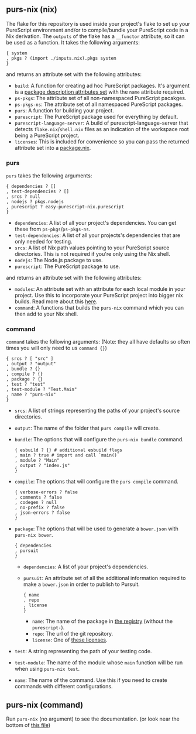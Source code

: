 ## purs-nix (nix)

The flake for this repository is used inside your project's flake to set up your PureScript environment and/or to compile/bundle your PureScript code in a Nix derivation. The `outputs` of the flake has a `__functor` attribute, so it can be used as a function. It takes the following arguments:

```
{ system
, pkgs ? (import ./inputs.nix).pkgs system
}
```
and returns an attribute set with the following attributes:
- `build`: A function for creating ad hoc PureScript packages. It's argument is a [package description attributes set](adding-packages.md) with the `name` attribute required.
- `ps-pkgs`: The attribute set of all non-namespaced PureScript pacakges.
- `ps-pkgs-ns`: The attribute set of all namespaced PureScript packages.
- `purs`: A function for building your project.
- `purescript`: The PureScript package used for everything by default.
- `purescript-language-server`: A build of purescript-language-server that detects `flake.nix`/`shell.nix` files as an indication of the workspace root being a PureScript project.
- `licenses`: This is included for convenience so you can pass the returned attribute set into a [package.nix](adding-packages.md#using-info).

### purs

`purs` takes the following arguments:

```
{ dependencies ? []
, test-dependencies ? []
, srcs ? null
, nodejs ? pkgs.nodejs
, purescript ? easy-purescript-nix.purescript
}
```

- `dependencies`: A list of all your project's dependencies. You can get these from `ps-pkgs`/`ps-pkgs-ns`.
- `test-dependencies`: A list of all your projects's dependencies that are only needed for testing.
- `srcs`: A list of Nix path values pointing to your PureScript source directories. This is not required if you're only using the Nix shell.
- `nodejs`: The Node.js package to use.
- `purescript`: The PureScript package to use.

and returns an attribute set with the following attributes:
- <span id="purs-modules">`modules`</span>: An attribute set with an attribute for each local module in your project. Use this to incorporate your PureScript project into bigger nix builds. Read more about this [here](derivations.md).
- `command`: A functions that builds the `purs-nix` command which you can then add to your Nix shell.

### command
`command` takes the following arguments: (Note: they all have defaults so often times you will only need to us `command {}`)

```
{ srcs ? [ "src" ]
, output ? "output"
, bundle ? {}
, compile ? {}
, package ? {}
, test ? "test"
, test-module ? "Test.Main"
, name ? "purs-nix"
}
```

- `srcs`: A list of strings representing the paths of your project's source directories.
- `output`: The name of the folder that `purs compile` will create.
- `bundle`: The options that will configure the `purs-nix bundle` command.

  ```
  { esbuild ? {} # additional esbuild flags
  , main ? true # import and call `main()`
  , module ? "Main"
  , output ? "index.js"
  }
  ```

- `compile`: The options that will configure the `purs compile` command.

  ```
  { verbose-errors ? false
  , comments ? false
  , codegen ? null
  , no-prefix ? false
  , json-errors ? false
  }
  ```

- `package`: The options that will be used to generate a `bower.json` with `purs-nix bower`.

  ```
  { dependencies
  , pursuit
  }
  ```
    - `dependencies`: A list of your project's dependencies.
	- `pursuit`: An attribute set of all the additional information required to make a `bower.json` in order to publish to Pursuit.

	  ```
	  { name
	  , repo
	  , license
	  }
	  ```
	  - `name`: The name of the package in [the registry](https://github.com/purescript/registry) (without the `purescript-`).
	  - `repo`: The url of the git repository.
	  - `license`: One of [these licenses](https://github.com/NixOS/nixpkgs/blob/master/lib/licenses.nix).

- `test`: A string representing the path of your testing code.
- `test-module`: The name of the module whose `main` function will be run when using `purs-nix test`.
- `name`: The name of the command. Use this if you need to create commands with different configurations.

## purs-nix (command)
Run `purs-nix` (no argument) to see the documentation. (or look near the bottom of [this file](/purs-nix-command.nix))
